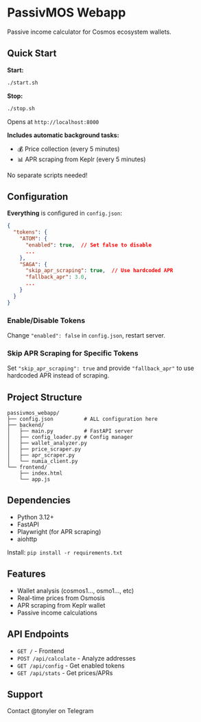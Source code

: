 # PassivMOS Webapp

Passive income calculator for Cosmos ecosystem wallets.

## Quick Start

**Start:**
```bash
./start.sh
```

**Stop:**
```bash
./stop.sh
```

Opens at `http://localhost:8000`

**Includes automatic background tasks:**
- 💰 Price collection (every 5 minutes)
- 📊 APR scraping from Keplr (every 5 minutes)

No separate scripts needed!

## Configuration

**Everything** is configured in `config.json`:

```json
{
  "tokens": {
    "ATOM": {
      "enabled": true,  // Set false to disable
      ...
    },
    "SAGA": {
      "skip_apr_scraping": true,  // Use hardcoded APR
      "fallback_apr": 3.0,
      ...
    }
  }
}
```

### Enable/Disable Tokens

Change `"enabled": false` in `config.json`, restart server.

### Skip APR Scraping for Specific Tokens

Set `"skip_apr_scraping": true` and provide `"fallback_apr"` to use hardcoded APR instead of scraping.

## Project Structure

```
passivmos_webapp/
├── config.json          # ALL configuration here
├── backend/
│   ├── main.py          # FastAPI server
│   ├── config_loader.py # Config manager
│   ├── wallet_analyzer.py
│   ├── price_scraper.py
│   ├── apr_scraper.py
│   └── numia_client.py
└── frontend/
    ├── index.html
    └── app.js
```

## Dependencies

- Python 3.12+
- FastAPI
- Playwright (for APR scraping)
- aiohttp

Install: `pip install -r requirements.txt`

## Features

- Wallet analysis (cosmos1..., osmo1..., etc)
- Real-time prices from Osmosis
- APR scraping from Keplr wallet
- Passive income calculations

## API Endpoints

- `GET /` - Frontend
- `POST /api/calculate` - Analyze addresses
- `GET /api/config` - Get enabled tokens
- `GET /api/stats` - Get prices/APRs

## Support

Contact @tonyler on Telegram
